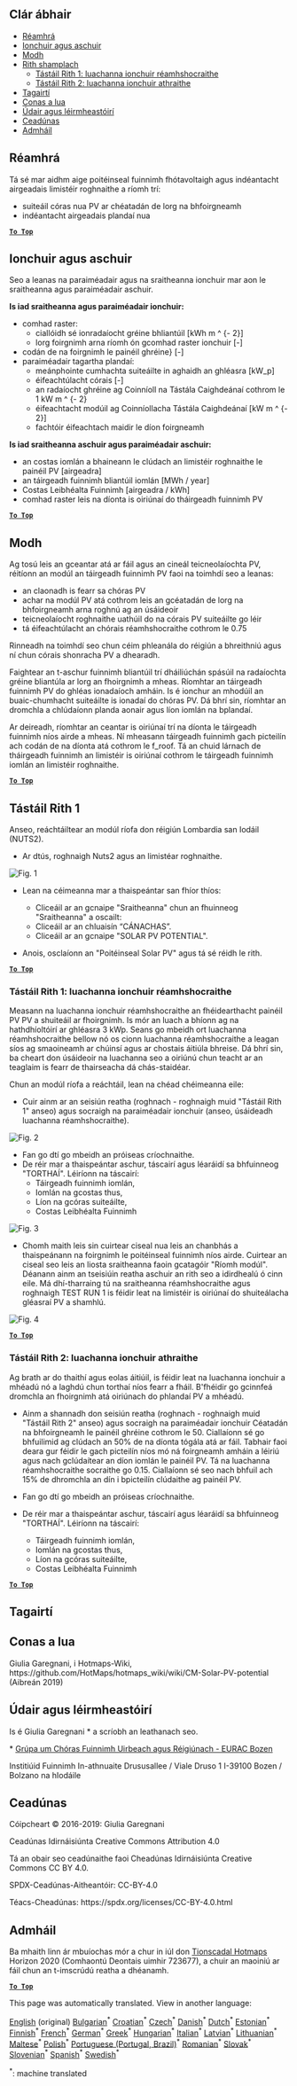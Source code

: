 <h2> Clár ábhair </h2><ul><li> <a href="#introduction">Réamhrá</a> </li><li> <a href="#inputs-and-outputs">Ionchuir agus aschuir</a> </li><li> <a href="#method">Modh</a> </li><li> <a href="#sample-run">Rith shamplach</a> <ul><li> <a href="#test-run-1-default-input-values">Tástáil Rith 1: luachanna ionchuir réamhshocraithe</a> </li><li> <a href="#test-run-2-modified-input-values">Tástáil Rith 2: luachanna ionchuir athraithe</a> </li></ul></li><li> <a href="#references">Tagairtí</a> </li><li> <a href="#how-to-cite">Conas a lua</a> </li><li> <a href="#authors-and-reviewers">Údair agus léirmheastóirí</a> </li><li> <a href="#license">Ceadúnas</a> </li><li> <a href="#acknowledgement">Admháil</a> </li></ul><h2> Réamhrá </h2><p> Tá sé mar aidhm aige poitéinseal fuinnimh fhótavoltaigh agus indéantacht airgeadais limistéir roghnaithe a ríomh trí: </p><ul><li> suiteáil córas nua PV ar chéatadán de lorg na bhfoirgneamh </li><li> indéantacht airgeadais plandaí nua </li></ul><p><ins> <code><strong><a href="#table-of-contents">To Top</a></strong></code> </ins> </p><h2> Ionchuir agus aschuir </h2><p> Seo a leanas na paraiméadair agus na sraitheanna ionchuir mar aon le sraitheanna agus paraiméadair aschuir. </p><p> <strong>Is iad sraitheanna agus paraiméadair ionchuir:</strong> </p><ul><li> comhad raster: <ul><li> ciallóidh sé ionradaíocht gréine bhliantúil [kWh m ^ {- 2}] </li><li> lorg foirgnimh arna ríomh ón gcomhad raster ionchuir [-] </li></ul></li><li> codán de na foirgnimh le painéil ghréine} [-] </li><li> paraiméadair tagartha plandaí: <ul><li> meánphointe cumhachta suiteáilte in aghaidh an ghléasra [kW_p] </li><li> éifeachtúlacht córais [-] </li><li> an radaíocht ghréine ag Coinníoll na Tástála Caighdeánaí cothrom le 1 kW m ^ {- 2} </li><li> éifeachtacht modúil ag Coinníollacha Tástála Caighdeánaí [kW m ^ {- 2}] </li><li> fachtóir éifeachtach maidir le díon foirgneamh </li></ul></li></ul><p> <strong>Is iad sraitheanna aschuir agus paraiméadair aschuir:</strong> </p><ul><li> an costas iomlán a bhaineann le clúdach an limistéir roghnaithe le painéil PV [airgeadra] </li><li> an táirgeadh fuinnimh bliantúil iomlán [MWh / year] </li><li> Costas Leibhéalta Fuinnimh [airgeadra / kWh] </li><li> comhad raster leis na díonta is oiriúnaí do tháirgeadh fuinnimh PV </li></ul><p><ins> <code><strong><a href="#table-of-contents">To Top</a></strong></code> </ins> </p><h2> Modh </h2><p> Ag tosú leis an gceantar atá ar fáil agus an cineál teicneolaíochta PV, réitíonn an modúl an táirgeadh fuinnimh PV faoi na toimhdí seo a leanas: </p><ul><li> an claonadh is fearr sa chóras PV </li><li> achar na modúl PV atá cothrom leis an gcéatadán de lorg na bhfoirgneamh arna roghnú ag an úsáideoir </li><li> teicneolaíocht roghnaithe uathúil do na córais PV suiteáilte go léir </li><li> tá éifeachtúlacht an chórais réamhshocraithe cothrom le 0.75 </li></ul><p> Rinneadh na toimhdí seo chun céim phleanála do réigiún a bhreithniú agus ní chun córais shonracha PV a dhearadh. </p><p> Faightear an t-aschur fuinnimh bliantúil trí dháiliúchán spásúil na radaíochta gréine bliantúla ar lorg an fhoirgnimh a mheas. Ríomhtar an táirgeadh fuinnimh PV do ghléas ionadaíoch amháin. Is é ionchur an mhodúil an buaic-chumhacht suiteáilte is ionadaí do chóras PV. Dá bhrí sin, ríomhtar an dromchla a chlúdaíonn planda aonair agus líon iomlán na bplandaí. </p><p> Ar deireadh, ríomhtar an ceantar is oiriúnaí trí na díonta le táirgeadh fuinnimh níos airde a mheas. Ní mheasann táirgeadh fuinnimh gach picteilín ach codán de na díonta atá cothrom le f_roof. Tá an chuid lárnach de tháirgeadh fuinnimh an limistéir is oiriúnaí cothrom le táirgeadh fuinnimh iomlán an limistéir roghnaithe. </p><p><ins> <code><strong><a href="#table-of-contents">To Top</a></strong></code> </ins> </p><h2> Tástáil Rith 1 </h2><p> Anseo, reáchtáiltear an modúl ríofa don réigiún Lombardia san Iodáil (NUTS2). </p><ul><li> Ar dtús, roghnaigh Nuts2 agus an limistéar roghnaithe. </li></ul><p><img alt="Fig. 1" src="https://github.com/HotMaps/hotmaps_wiki/blob/master/Images/cm_solar_PV/default_values_01.png" title="Roghnaigh réigiún"/></p><ul><li><p> Lean na céimeanna mar a thaispeántar san fhíor thíos: </p><ul><li> Cliceáil ar an gcnaipe &quot;Sraitheanna&quot; chun an fhuinneog &quot;Sraitheanna&quot; a oscailt: </li><li> Cliceáil ar an chluaisín “CÁNACHAS”. </li><li> Cliceáil ar an gcnaipe &quot;SOLAR PV POTENTIAL&quot;. </li></ul></li><li><p> Anois, osclaíonn an &quot;Poitéinseal Solar PV&quot; agus tá sé réidh le rith. </p></li></ul><p><ins> <code><strong><a href="#table-of-contents">To Top</a></strong></code> </ins> </p><h3> Tástáil Rith 1: luachanna ionchuir réamhshocraithe </h3><p> Measann na luachanna ionchuir réamhshocraithe an fhéidearthacht painéil PV PV a shuiteáil ar fhoirgnimh. Is mór an luach a bhíonn ag na hathdhíoltóirí ar ghléasra 3 kWp. Seans go mbeidh ort luachanna réamhshocraithe bellow nó os cionn luachanna réamhshocraithe a leagan síos ag smaoineamh ar chúinsí agus ar chostais áitiúla bhreise. Dá bhrí sin, ba cheart don úsáideoir na luachanna seo a oiriúnú chun teacht ar an teaglaim is fearr de thairseacha dá chás-staidéar. </p><p> Chun an modúl ríofa a reáchtáil, lean na chéad chéimeanna eile: </p><ul><li> Cuir ainm ar an seisiún reatha (roghnach - roghnaigh muid &quot;Tástáil Rith 1&quot; anseo) agus socraigh na paraiméadair ionchuir (anseo, úsáideadh luachanna réamhshocraithe). </li></ul><p><img alt="Fig. 2" src="https://github.com/HotMaps/hotmaps_wiki/blob/master/Images/cm_solar_PV/default_values_02.png" title="Triail tástála 1 le luachanna réamhshocraithe"/></p><ul><li> Fan go dtí go mbeidh an próiseas críochnaithe. </li><li> De réir mar a thaispeántar aschur, táscairí agus léaráidí sa bhfuinneog &quot;TORTHAÍ&quot;. Léiríonn na táscairí: <ul><li> Táirgeadh fuinnimh iomlán, </li><li> Iomlán na gcostas thus, </li><li> Líon na gcóras suiteáilte, </li><li> Costas Leibhéalta Fuinnimh </li></ul></li></ul><p><img alt="Fig. 3" src="https://github.com/HotMaps/hotmaps_wiki/blob/master/Images/cm_solar_PV/default_values_03.png" title="Tástáil thástáil 1 táb TÁSCAIRÍ"/></p><ul><li> Chomh maith leis sin cuirtear ciseal nua leis an chanbhás a thaispeánann na foirgnimh le poitéinseal fuinnimh níos airde. Cuirtear an ciseal seo leis an liosta sraitheanna faoin gcatagóir &quot;Ríomh modúl&quot;. Déanann ainm an tseisiúin reatha aschuir an rith seo a idirdhealú ó cinn eile. Má dhí-tharraing tú na sraitheanna réamhshocraithe agus roghnaigh TEST RUN 1 is féidir leat na limistéir is oiriúnaí do shuiteálacha gléasraí PV a shamhlú. </li></ul><p><img alt="Fig. 4" src="https://github.com/HotMaps/hotmaps_wiki/blob/master/Images/cm_solar_PV/default_values_03.png" title="Triail tástála 1 Modúl ríofa LAYERS"/></p><p><ins> <code><strong><a href="#table-of-contents">To Top</a></strong></code> </ins> </p><h3> Tástáil Rith 2: luachanna ionchuir athraithe </h3><p> Ag brath ar do thaithí agus eolas áitiúil, is féidir leat na luachanna ionchuir a mhéadú nó a laghdú chun torthaí níos fearr a fháil. B&#39;fhéidir go gcinnfeá dromchla an fhoirgnimh atá oiriúnach do phlandaí PV a mhéadú. </p><ul><li><p> Ainm a shannadh don seisiún reatha (roghnach - roghnaigh muid &quot;Tástáil Rith 2&quot; anseo) agus socraigh na paraiméadair ionchuir Céatadán na bhfoirgneamh le painéil ghréine cothrom le 50. Ciallaíonn sé go bhfuilimid ag clúdach an 50% de na díonta tógála atá ar fáil. Tabhair faoi deara gur féidir le gach picteilín níos mó ná foirgneamh amháin a léiriú agus nach gclúdaítear an díon iomlán le painéil PV. Tá na luachanna réamhshocraithe socraithe go 0.15. Ciallaíonn sé seo nach bhfuil ach 15% de dhromchla an dín i bpicteilín clúdaithe ag painéil PV. </p></li><li><p> Fan go dtí go mbeidh an próiseas críochnaithe. </p></li><li><p> De réir mar a thaispeántar aschur, táscairí agus léaráidí sa bhfuinneog &quot;TORTHAÍ&quot;. Léiríonn na táscairí: </p><ul><li> Táirgeadh fuinnimh iomlán, </li><li> Iomlán na gcostas thus, </li><li> Líon na gcóras suiteáilte, </li><li> Costas Leibhéalta Fuinnimh </li></ul></li></ul><p><ins> <code><strong><a href="#table-of-contents">To Top</a></strong></code> </ins> </p><h2> Tagairtí </h2><h2> Conas a lua </h2><p> Giulia Garegnani, i Hotmaps-Wiki, https://github.com/HotMaps/hotmaps_wiki/wiki/CM-Solar-PV-potential (Aibreán 2019) </p><h2> Údair agus léirmheastóirí </h2><p> Is é Giulia Garegnani * a scríobh an leathanach seo. </p><p> * <a href="http://www.eurac.edu/en/research/technologies/renewableenergy/researchfields/Pages/Energy-strategies-and-planning.aspx">Grúpa um Chóras Fuinnimh Uirbeach agus Réigiúnach - EURAC Bozen</a> </p><p> Institiúid Fuinnimh In-athnuaite Drususallee / Viale Druso 1 I-39100 Bozen / Bolzano na hIodáile </p><h2> Ceadúnas </h2><p> Cóipcheart © 2016-2019: Giulia Garegnani </p><p> Ceadúnas Idirnáisiúnta Creative Commons Attribution 4.0 </p><p> Tá an obair seo ceadúnaithe faoi Cheadúnas Idirnáisiúnta Creative Commons CC BY 4.0. </p><p> SPDX-Ceadúnas-Aitheantóir: CC-BY-4.0 </p><p> Téacs-Cheadúnas: https://spdx.org/licenses/CC-BY-4.0.html </p><h2> Admháil </h2><p> Ba mhaith linn ár mbuíochas mór a chur in iúl don <a href="https://www.hotmaps-project.eu">Tionscadal Hotmaps</a> Horizon 2020 (Comhaontú Deontais uimhir 723677), a chuir an maoiniú ar fáil chun an t-imscrúdú reatha a dhéanamh. </p><p><ins> <code><strong><a href="#table-of-contents">To Top</a></strong></code> </ins> </p>

This page was automatically translated. View in another language:

[English](../en/CM-Solar-thermal-and-PV-potential.md) (original) [Bulgarian](../bg/CM-Solar-thermal-and-PV-potential.md)<sup>\*</sup> [Croatian](../hr/CM-Solar-thermal-and-PV-potential.md)<sup>\*</sup> [Czech](../cs/CM-Solar-thermal-and-PV-potential.md)<sup>\*</sup> [Danish](../da/CM-Solar-thermal-and-PV-potential.md)<sup>\*</sup> [Dutch](../nl/CM-Solar-thermal-and-PV-potential.md)<sup>\*</sup> [Estonian](../et/CM-Solar-thermal-and-PV-potential.md)<sup>\*</sup> [Finnish](../fi/CM-Solar-thermal-and-PV-potential.md)<sup>\*</sup> [French](../fr/CM-Solar-thermal-and-PV-potential.md)<sup>\*</sup> [German](../de/CM-Solar-thermal-and-PV-potential.md)<sup>\*</sup> [Greek](../el/CM-Solar-thermal-and-PV-potential.md)<sup>\*</sup> [Hungarian](../hu/CM-Solar-thermal-and-PV-potential.md)<sup>\*</sup>  [Italian](../it/CM-Solar-thermal-and-PV-potential.md)<sup>\*</sup> [Latvian](../lv/CM-Solar-thermal-and-PV-potential.md)<sup>\*</sup> [Lithuanian](../lt/CM-Solar-thermal-and-PV-potential.md)<sup>\*</sup> [Maltese](../mt/CM-Solar-thermal-and-PV-potential.md)<sup>\*</sup> [Polish](../pl/CM-Solar-thermal-and-PV-potential.md)<sup>\*</sup> [Portuguese (Portugal, Brazil)](../pt/CM-Solar-thermal-and-PV-potential.md)<sup>\*</sup> [Romanian](../ro/CM-Solar-thermal-and-PV-potential.md)<sup>\*</sup> [Slovak](../sk/CM-Solar-thermal-and-PV-potential.md)<sup>\*</sup> [Slovenian](../sl/CM-Solar-thermal-and-PV-potential.md)<sup>\*</sup> [Spanish](../es/CM-Solar-thermal-and-PV-potential.md)<sup>\*</sup> [Swedish](../sv/CM-Solar-thermal-and-PV-potential.md)<sup>\*</sup> 

<sup>\*</sup>: machine translated

